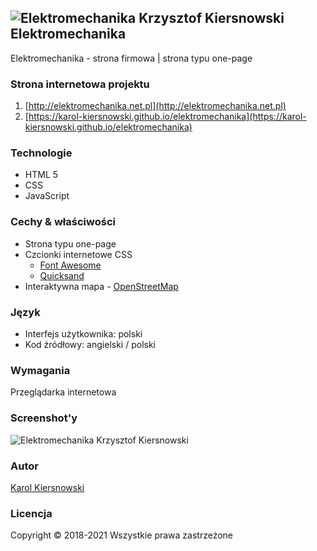 ![Elektromechanika Krzysztof Kiersnowski](https://karol-kiersnowski.github.io/img/icons/elektromechanika-32x32.png) Elektromechanika
------------------------------------------------------------------------------------------------------------------------------------

Elektromechanika - strona firmowa | strona typu one-page

### Strona internetowa projektu

1.  [http://elektromechanika.net.pl](http://elektromechanika.net.pl)
2.  [https://karol-kiersnowski.github.io/elektromechanika](https://karol-kiersnowski.github.io/elektromechanika)

### Technologie

*   HTML 5
*   CSS
*   JavaScript

### Cechy & właściwości

*   Strona typu one-page
*   Czcionki internetowe CSS
    *   [Font Awesome](https://fontawesome.com)
    *   [Quicksand](https://fonts.google.com/specimen/Quicksand)
*   Interaktywna mapa - [OpenStreetMap](https://www.openstreetmap.org)

### Język

*   Interfejs użytkownika: polski
*   Kod źródłowy: angielski / polski

### Wymagania

Przeglądarka internetowa

### Screenshot'y

![Elektromechanika Krzysztof Kiersnowski](https://karol-kiersnowski.github.io/img/projects/elektromechanika.png)

### Autor

[Karol Kiersnowski](https://karol-kiersnowski.github.io)

### Licencja

Copyright © 2018-2021 Wszystkie prawa zastrzeżone